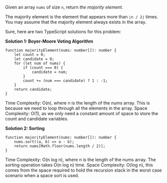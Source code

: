 Given an array `nums` of size `n`, return *the majority element*.

The majority element is the element that appears more than `⌊n / 2⌋` times. You may assume that the majority element always exists in the array.

Sure, here are two TypeScript solutions for this problem:

**Solution 1: Boyer-Moore Voting Algorithm**

```tsx
function majorityElement(nums: number[]): number {
    let count = 0;
    let candidate = 0;
    for (let num of nums) {
        if (count === 0) {
            candidate = num;
        }
        count += (num === candidate) ? 1 : -1;
    }
    return candidate;
}

```

Time Complexity: O(n), where n is the length of the nums array. This is because we need to loop through all the elements in the array.
Space Complexity: O(1), as we only need a constant amount of space to store the count and candidate variables.

**Solution 2: Sorting**

```tsx
function majorityElement(nums: number[]): number {
    nums.sort((a, b) => a - b);
    return nums[Math.floor(nums.length / 2)];
}

```

Time Complexity: O(n log n), where n is the length of the nums array. The sorting operation takes O(n log n) time.
Space Complexity: O(log n), this comes from the space required to hold the recursion stack in the worst case scenario when a space sort is used.